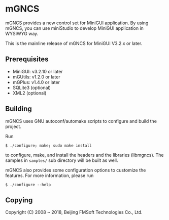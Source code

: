 # mGNCS

mGNCS provides a new control set for MiniGUI application.
By using mGNCS, you can use miniStudio to develop MiniGUI
application in WYSIWYG way. 

This is the mainline release of mGNCS for MiniGUI V3.2.x or later.

## Prerequisites

  * MiniGUI: v3.2.10 or later
  * mGUtils: v1.2.0 or later
  * mGPlus: v1.4.0 or later
  * SQLite3 (optional)
  * XML2 (optional)

## Building

mGNCS uses GNU autoconf/automake scripts to configure and build the project.

Run

    $ ./configure; make; sudo make install

to configure, make, and install the headers and the libraries (libmgncs).
The samples in `samples/` sub directory will be built as well.

mGNCS also provides some configuration options to customize the features.
For more information, please run

    $ ./configure --help

## Copying

Copyright (C) 2008 ~ 2018, Beijing FMSoft Technologies Co., Ltd.

